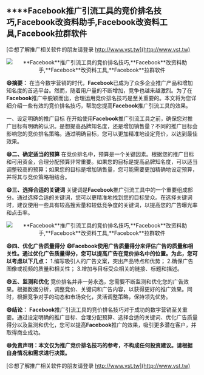 ## ****Facebook**推广引流工具的竞价排名技巧,**Facebook**改资料助手,**Facebook**改资料工具,**Facebook**拉群软件**

[😍想了解推广相关软件的朋友请登录 http://www.vst.tw](http://www.vst.tw)

 <center><img src="https://vst.tw/MP4/tuiguang/png/2.png" alt="**Facebook**推广引流工具的竞价排名技巧,**Facebook**改资料助手,**Facebook**改资料工具,**Facebook**拉群软件"></center>

**😄摘要：**
在当今数字营销的时代，**Facebook**已成为了众多企业推广产品和增加知名度的首选平台。然而，随着用户量的不断增加，竞争也越来越激烈。为了在**Facebook**推广中脱颖而出，合理运用竞价排名技巧是至关重要的。本文将为您详细介绍一些有效的竞价排名技巧，帮助您提高**Facebook**推广引流工具的效果。

一、设定明确的推广目标
在开始使用**Facebook**推广引流工具之前，确保您对推广目标有明确的认识。是想提高品牌知名度，还是增加销售量？不同的推广目标会影响您的竞价排名策略。通过明确目标，您可以更加精准地设定竞价，以达到最佳效果。

**😄二、确定适当的预算**
在竞价排名中，预算是一个关键因素。根据您的推广目标和可用资金，合理分配预算非常重要。如果您的目标是提高品牌知名度，可以适当调整较高的预算；如果您的目标是增加销售量，您可能需要更加精确地设定预算，并将其与竞价策略相结合。

**😄三、选择合适的关键词**
关键词是**Facebook**推广引流工具中的一个重要组成部分。通过选择合适的关键词，您可以更精准地找到您的目标受众。在选择关键词时，建议使用一些具有较高搜索量和较低竞争度的关键词，以提高您的广告曝光率和点击率。

 <center><img src="https://vst.tw/MP4/tuiguang/png/5.png" alt="**Facebook**推广引流工具的竞价排名技巧,**Facebook**改资料助手,**Facebook**改资料工具,**Facebook**拉群软件"></center>

**😄四、优化广告质量得分**
**😄**Facebook**使用广告质量得分来评估广告的质量和相关性。通过优化广告质量得分，您可以提高广告在竞价排名中的位置。为此，您可以考虑以下几点：**
1.编写吸引人的广告文案，突出产品特点和优势；
2.确保广告图像或视频的质量和相关性；
3.增加与目标受众相关的链接、标题和描述。

**😄五、监测和优化**
竞价排名并非一劳永逸，您需要不断监测和优化您的广告效果。根据数据分析，调整竞价、关键词和广告内容，以获得更好的推广效果。同时，根据竞争对手的动态和市场变化，灵活调整策略，保持领先优势。

**😄结论：**
**Facebook**推广引流工具的竞价排名技巧对于成功的数字营销至关重要。通过设定明确的推广目标、合理分配预算、选择合适的关键词、优化广告质量得分以及监测和优化，您可以提高**Facebook**推广的效果，吸引更多潜在客户，并取得商业成功。

**😄免责声明：本文仅为推广竞价排名技巧的参考，不构成任何投资建议。请根据自身情况和需求进行决策。**

[😍想了解推广相关软件的朋友请登录 http://www.vst.tw](http://www.vst.tw)



